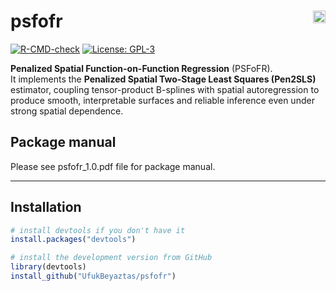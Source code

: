 # psfofr <img src="https://img.shields.io/badge/R-%3E=3.5.0-1f425f.svg" alt="R (>= 3.5.0)" align="right" height="20"/>

[![R-CMD-check](https://github.com/UfukBeyaztas/psfofr/actions/workflows/R-CMD-check.yaml/badge.svg)](https://github.com/UfukBeyaztas/psfofr/actions/workflows/R-CMD-check.yaml)
[![License: GPL-3](https://img.shields.io/badge/License-GPL--3-blue.svg)](LICENSE)

**Penalized Spatial Function-on-Function Regression** (PSFoFR).  
It implements the **Penalized Spatial Two-Stage Least Squares (Pen2SLS)** estimator, coupling tensor-product B-splines with spatial autoregression to produce smooth, interpretable surfaces and reliable inference even under strong spatial dependence.

## Package manual
Please see psfofr_1.0.pdf file for package manual.

---

## Installation

```r
# install devtools if you don't have it
install.packages("devtools")

# install the development version from GitHub
library(devtools)
install_github("UfukBeyaztas/psfofr")



